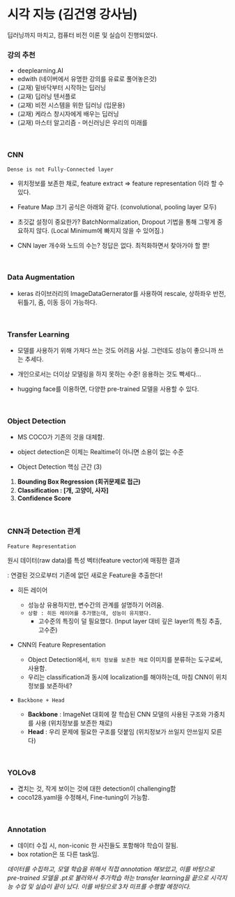 # 시각 지능 (김건영 강사님)

딥러닝까지 마치고, 컴퓨터 비전 이론 및 실습이 진행되었다.
<br>

### 강의 추천

- deeplearning.AI
- edwith (네이버에서 유명한 강의를 유료로 풀어놓은것)
- (교재) 밑바닥부터 시작하는 딥러닝
- (교재) 딥러닝 텐서플로
- (교재) 비전 시스템을 위한 딥러닝 (입문용)
- (교재) 케라스 창시자에게 배우는 딥러닝
- (교재) 마스터 알고리즘 - 머신러닝은 우리의 미래를
<!-- - https://docs.google.com/document/d/1aAxJgvFjQj8U9joD_xJWGz6kSoVT6ueOPZhrgxH7mSg/edit -->
<br>

### CNN

`Dense is not Fully-Connected layer`
    
<!-- <img src="/assets/images/2023-09-20-CV/Untitled.png" /><br/> -->

- 위치정보를 보존한 채로, feature extract ⇒ feature representation 이라 할 수 있다. 

<!-- <img src="/assets/images/2023-09-20-CV/Untitled 1.png" /><br/> -->

- Feature Map 크기 공식은 아래와 같다. (convolutional, pooling layer 모두)

<!-- ---

<img src="/assets/images/2023-09-20-CV/Untitled 2.png" /><br/>

### 초깃값 설정

--- -->

- 초깃값 설정이 중요한가? BatchNormalization, Dropout 기법을 통해 그렇게 중요하지 않다. (Local Minimum에 빠지지 않을 수 있어짐.)

<!-- <img src="/assets/images/2023-09-20-CV/Untitled 3.png" /><br/>

### CNN의 layer 설명 -->

- CNN layer 개수와 노드의 수는? 정답은 없다. 최적화하면서 찾아가야 할 뿐!

<!-- <img src="/assets/images/2023-09-20-CV/Untitled 4.png" /><br/> -->
<br>


### Data Augmentation

<!-- ---

<img src="/assets/images/2023-09-20-CV/Untitled 5.png" /><br/>

<img src="/assets/images/2023-09-20-CV/Untitled 6.png" /><br/> -->

- keras 라이브러리의 ImageDataGernerator를 사용하여 rescale, 상하좌우 반전, 뒤틀기, 줌, 이동 등이 가능하다.

<br>


### Transfer Learning

<!-- ---

<img src="/assets/images/2023-09-20-CV/Untitled 7.png" /><br/> -->

- 모델를 사용하기 위해 가져다 쓰는 것도 어려움 사실. 그런데도 성능이 좋으니까 쓰는 추세다.

- 개인으로서는 더이상 모델링을 하지 못하는 수준! 응용하는 것도 빡세다…

- hugging face를 이용하면, 다양한 pre-trained 모델을 사용할 수 있다. 

<br>


### Object Detection

<!-- <img src="/assets/images/2023-09-20-CV/Untitled 8.png" /><br/> -->

- MS COCO가 기존의 것을 대체함.

- object detection은 이제는 Realtime이 아니면 소용이 없는 수준

- Object Detection 핵심 근간 (3)

<!-- ---

<aside>
💡 ***Class Classification + Localization***

</aside>

<img src="/assets/images/2023-09-20-CV/Untitled 9.png" /><br/> -->

1. **Bounding Box Regression (회귀문제로 접근)**
2. **Classification : [개, 고양이, 사자]**
3. **Confidence Score** 

<br>


### CNN과 Detection 관계

`Feature Representation`

원시 데이터(raw data)를 특성 벡터(feature vector)에 매핑한 결과

: 연결된 것으로부터 기존에 없던 새로운 Feature을 추출한다!


- 히든 레이어
    - 성능상 유용하지만, 변수간의 관계를 설명하기 어려움.
    - `상황 : 히든 레이어를 추가했는데, 성능이 유지됐다.`
        - 고수준의 특징이 덜 필요했다. (Input layer 대비 깊은  layer의 특징 추출, 고수준)

- CNN의 Feature Representation
    - Object Detection에서, `위치 정보를 보존한 채로` 이미지를 분류하는 도구로써, 사용함.
    - 우리는 classification과 동시에 localization를 해야하는데, 마침 CNN이 위치정보를 보존하네?

- `Backbone + Head`

    - **Backbone** : ImageNet 대회에 잘 학습된 CNN 모델의 사용된 구조와 가중치를 사용 (위치정보를 보존한 채로)
    - **Head** : 우리 문제에 필요한 구조를 덧붙임 (위치정보가 쓰일지 안쓰일지 모른다)

<br>


### YOLOv8

- 겹치는 것, 작게 보이는 것에 대한 detection이 challenging함
- coco128.yaml을 수정해서, Fine-tuning이 가능함.
<br>


### Annotation

- 데이터 수집 시, non-iconic 한 사진들도 포함해야 학습이 잘됨.
- box rotation은 또 다른 task임.



*데이터를 수집하고, 모델 학습을 위해서 직접 annotation 해보았고, 이를 바탕으로 pre-trained 모델을 .pt로 불러와서 추가학습 하는 transfer learning을 끝으로 시각지능 수업 및 실습이 끝이 났다. 이를 바탕으로 3차 미프를 수행할 예정이다.* 